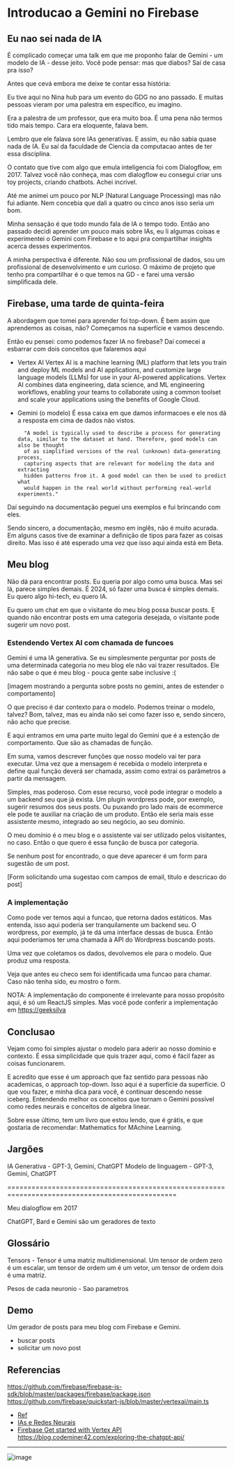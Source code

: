# Introducao a Gemini no Firebase

## Eu nao sei nada de IA

É complicado começar uma talk em que me proponho falar de Gemini - um modelo de IA - desse jeito. Você pode pensar: mas
que diabos? Saí de casa pra isso?

Antes que cevá embora me deixe te contar essa história:

Eu tive aqui no Nina hub para um evento do GDG no ano passado. E muitas pessoas vieram por uma palestra em específico,
eu imagino.

Era a palestra de um professor, que era muito boa. É uma pena não termos tido mais tempo. Cara era eloquente, falava
bem.

Lembro que ele falava sore IAs generativas. E assim, eu não sabia quase nada de IA. Eu saí da faculdade de Ciencia da
computacao antes de ter essa disciplina.

O contato que tive com algo que emula inteligencia foi com Dialogflow, em 2017. Talvez você não conheça, mas com dialogflow eu
consegui criar uns toy projects, criando chatbots. Achei incrível.

Até me animei um pouco por NLP (Natural Language Processing) mas não fui adiante. Nem concebia que dali a quatro ou
cinco anos isso seria um bom.

Minha sensação é que todo mundo fala de IA o tempo todo. Então ano passado decidi aprender um pouco mais sobre IAs, eu li
algumas coisas e experimentei o Gemini com Firebase e to aqui pra compartilhar insights acerca desses experimentos.

A minha perspectiva é diferente. Não sou um profissional de dados, sou um profissional de desenvolvimento e um curioso.
O máximo de projeto que tenho pra compartilhar é o que temos na GD - e farei uma versão simplificada dele.

## Firebase, uma tarde de quinta-feira

A abordagem que tomei para aprender foi top-down. É bem assim que aprendemos as coisas, não? Começamos na superfície
e vamos descendo.

Então eu pensei: como podemos fazer IA no firebase? Daí comecei a esbarrar com dois conceitos que falaremos aqui

- Vertex AI
    Vertex AI is a machine learning (ML) platform that lets you train and deploy ML models and AI applications, and customize large language models (LLMs) for use in your AI-powered applications. Vertex AI combines data engineering, data science, and ML engineering workflows, enabling your teams to collaborate using a common toolset and scale your applications using the benefits of Google Cloud.
- Gemini (o modelo)
    É essa caixa em que damos informacoes e ele nos dá a resposta em cima de dados não vistos.

        "A model is typically used to describe a process for generating data, similar to the dataset at hand. Therefore, good models can also be thought
        of as simplified versions of the real (unknown) data-generating process,
        capturing aspects that are relevant for modeling the data and extracting
        hidden patterns from it. A good model can then be used to predict what
        would happen in the real world without performing real-world experiments."

Daí seguindo na documentação peguei uns exemplos e fui brincando com eles.

Sendo sincero, a documentação, mesmo em inglês, não é muito acurada. Em alguns casos tive de examinar a definição de
tipos para fazer as coisas direito. Mas isso é até esperado uma vez que isso aqui ainda está em Beta.

## Meu blog

Não dá para encontrar posts. Eu queria por algo como uma busca. Mas sei lá, parece simples demais. É 2024, só fazer uma
busca é simples demais. Eu quero algo hi-tech, eu quero IA.

Eu quero um chat em que o visitante do meu blog possa buscar posts. E quando não encontrar posts em uma categoria
desejada, o visitante pode sugerir um novo post.

### Estendendo Vertex AI com chamada de funcoes

Gemini é uma IA generativa. Se eu simplesmente perguntar por posts de uma determinada categoria no meu blog ele não vai
trazer resultados. Ele não sabe o que é meu blog - pouca gente sabe inclusive :(

[imagem mostrando a pergunta sobre posts no gemini, antes de estender o comportamento]

O que preciso é dar contexto para o modelo. Podemos treinar o modelo, talvez? Bom, talvez, mas eu ainda não sei como
fazer isso e, sendo sincero, não acho que precise.

E aqui entramos em uma parte muito legal do Gemini que é a estenção de comportamento. Que são as chamadas de função.

Em suma, vamos descrever funções que nosso modelo vai ter para executar. Uma vez que a mensagem é recebida o modelo
interpreta e define qual função deverá ser chamada, assim como extrai os parâmetros a partir da mensagem.

Simples, mas poderoso. Com esse recurso, você pode integrar o modelo a um backend seu que já exista. Um plugin wordpress
pode, por exemplo, sugerir resumos dos seus posts. Ou puxando pro lado mais de ecommerce ele pode te auxiliar na criação
de um produto. Então ele seria mais esse assistente mesmo, integrado ao seu negócio, ao seu domínio.

O meu domínio é o meu blog e o assistente vai ser utilizado pelos visitantes, no caso. Então o que quero é essa função
de busca por categoria.

Se nenhum post for encontrado, o que deve aparecer é um form para sugestão de um post.

[Form solicitando uma sugestao com campos de email, titulo e descricao do post]

### A implementação

Como pode ver temos aqui a funcao, que retorna dados estáticos. Mas entenda, isso aqui poderia ser tranquilamente um
backend seu. O wordpress, por exemplo, já te dá uma interface dessas de busca. Então aqui poderíamos ter uma chamada
à API do Wordpress buscando posts.

Uma vez que coletamos os dados, devolvemos ele para o modelo. Que produz uma resposta.

Veja que antes eu checo sem foi identificada uma funcao para chamar. Caso não tenha sido, eu mostro o form.

NOTA: A implementação do componente é irrelevante para nosso propósito aqui, é só um ReactJS simples. Mas você pode
conferir a implementação em [https://geeksilva](https://geeksilva)

## Conclusao

Vejam como foi simples ajustar o modelo para aderir ao nosso domínio e contexto. É essa simplicidade que quis trazer
aqui, como é fácil fazer as coisas funcionarem.

E acredito que esse é um approach que faz sentido para pessoas não academicas, o approach top-down. Isso aqui
é a superfície da superfície. O que vou fazer, e minha dica para você, é continuar descendo nesse iceberg. Entendendo
melhor os conceitos que tornam o Gemini possível como redes neurais e conceitos de algebra linear.

Sobre esse último, tem um livro que estou lendo, que é grátis, e que gostaria de recomendar: Mathematics for MAchine
Learning.

## Jargões

IA Generativa - GPT-3, Gemini, ChatGPT
Modelo de linguagem - GPT-3, Gemini, ChatGPT

================================================================================================

Meu dialogflow em 2017

ChatGPT, Bard e Gemini são um geradores de texto

## Glossário

Tensors - Tensor é uma matriz multidimensional. Um tensor de ordem zero é um escalar, um tensor de ordem um é um vetor,
um tensor de ordem dois é uma matriz.

Pesos de cada neuronio - Sao parametros

## Demo

Um gerador de posts para meu blog com Firebase e Gemini.

- buscar posts
- solicitar um novo post

## Referencias
https://github.com/firebase/firebase-js-sdk/blob/master/packages/firebase/package.json
https://github.com/firebase/quickstart-js/blob/master/vertexai/main.ts

- [Ref](https://firebase.google.com/docs/reference/js/vertexai-preview?authuser=1)
- [IAs e Redes Neurais](https://www.youtube.com/watch?v=UDrDg6uUOVs)
- [Firebase Get started with Vertex API](https://firebase.google.com/docs/vertex-ai/get-started)
https://blog.codeminer42.com/exploring-the-chatgpt-api/
-----

![image](https://github.com/codesilva/codesilva.github.io/assets/15680379/0c8ff407-3712-40db-befc-58dcfe991b03)

